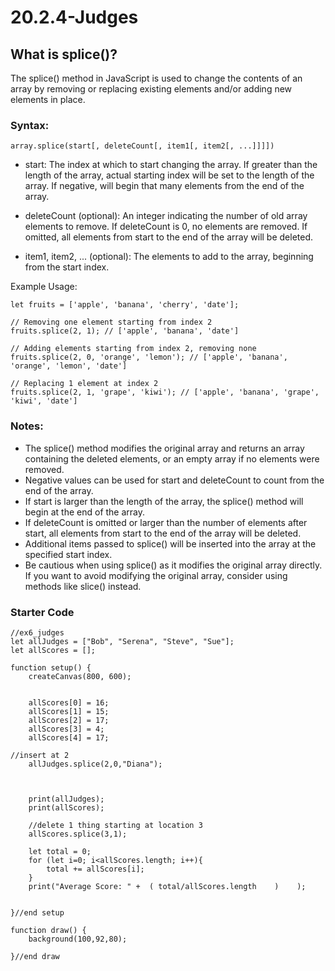 # 20.2.4-Judges

## What is splice()?
The splice() method in JavaScript is used to change the contents of an array by removing or replacing existing elements and/or adding new elements in place.

### Syntax:
```
array.splice(start[, deleteCount[, item1[, item2[, ...]]]])
``` 
- start: The index at which to start changing the array. If greater than the length of the array, actual starting index will be set to the length of the array. If negative, will begin that many elements from the end of the array.

- deleteCount (optional): An integer indicating the number of old array elements to remove. If deleteCount is 0, no elements are removed. If omitted, all elements from start to the end of the array will be deleted.

- item1, item2, ... (optional): The elements to add to the array, beginning from the start index.

Example Usage:
```
let fruits = ['apple', 'banana', 'cherry', 'date'];

// Removing one element starting from index 2
fruits.splice(2, 1); // ['apple', 'banana', 'date']

// Adding elements starting from index 2, removing none
fruits.splice(2, 0, 'orange', 'lemon'); // ['apple', 'banana', 'orange', 'lemon', 'date']

// Replacing 1 element at index 2
fruits.splice(2, 1, 'grape', 'kiwi'); // ['apple', 'banana', 'grape', 'kiwi', 'date']
``` 


### Notes:
- The splice() method modifies the original array and returns an array containing the deleted elements, or an empty array if no elements were removed.
- Negative values can be used for start and deleteCount to count from the end of the array.
- If start is larger than the length of the array, the splice() method will begin at the end of the array.
- If deleteCount is omitted or larger than the number of elements after start, all elements from start to the end of the array will be deleted.
- Additional items passed to splice() will be inserted into the array at the specified start index.
- Be cautious when using splice() as it modifies the original array directly. If you want to avoid modifying the original array, consider using methods like slice() instead.




### Starter Code 
```
//ex6_judges
let allJudges = ["Bob", "Serena", "Steve", "Sue"];
let allScores = [];

function setup() {
	createCanvas(800, 600);


    allScores[0] = 16;
    allScores[1] = 15;
    allScores[2] = 17;
    allScores[3] = 4;
    allScores[4] = 17;

//insert at 2
    allJudges.splice(2,0,"Diana");



    print(allJudges);
    print(allScores);
    
    //delete 1 thing starting at location 3
    allScores.splice(3,1);

    let total = 0;
    for (let i=0; i<allScores.length; i++){
        total += allScores[i];
    }
    print("Average Score: " +  ( total/allScores.length    )    );


}//end setup

function draw() {
    background(100,92,80);
   
}//end draw

```
